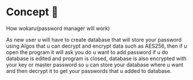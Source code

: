 # Concept 🦘
How wokaru(password manager will work)

As new user u will have to create database that will store your password using Algos that u can decrypt and encrypt data such as AES256, then if u open the program it will ask you do u want to add password if u do database is edited and program is closed, database is also encrypted with your key or master password so u can store your database where u want and then decrypt it to get your passwords that u added to database.
